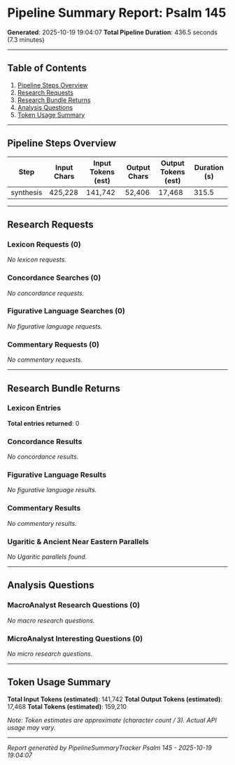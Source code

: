 # Pipeline Summary Report: Psalm 145

**Generated**: 2025-10-19 19:04:07
**Total Pipeline Duration**: 436.5 seconds (7.3 minutes)

---

## Table of Contents
1. [Pipeline Steps Overview](#pipeline-steps-overview)
2. [Research Requests](#research-requests)
3. [Research Bundle Returns](#research-bundle-returns)
4. [Analysis Questions](#analysis-questions)
5. [Token Usage Summary](#token-usage-summary)

---

## Pipeline Steps Overview

| Step | Input Chars | Input Tokens (est) | Output Chars | Output Tokens (est) | Duration (s) |
|------|-------------|-------------------|--------------|---------------------|--------------|
| synthesis | 425,228 | 141,742 | 52,406 | 17,468 | 315.5 |

---

## Research Requests

### Lexicon Requests (0)

*No lexicon requests.*

### Concordance Searches (0)

*No concordance requests.*

### Figurative Language Searches (0)

*No figurative language requests.*

### Commentary Requests (0)

*No commentary requests.*

---

## Research Bundle Returns

### Lexicon Entries

**Total entries returned**: 0

### Concordance Results

*No concordance results.*

### Figurative Language Results

*No figurative language results.*

### Commentary Results

*No commentary results.*

### Ugaritic & Ancient Near Eastern Parallels

*No Ugaritic parallels found.*

---

## Analysis Questions

### MacroAnalyst Research Questions (0)

*No macro research questions.*

### MicroAnalyst Interesting Questions (0)

*No micro research questions.*

---

## Token Usage Summary

**Total Input Tokens (estimated)**: 141,742
**Total Output Tokens (estimated)**: 17,468
**Total Tokens (estimated)**: 159,210

*Note: Token estimates are approximate (character count / 3). Actual API usage may vary.*

---


*Report generated by PipelineSummaryTracker*
*Psalm 145 - 2025-10-19 19:04:07*